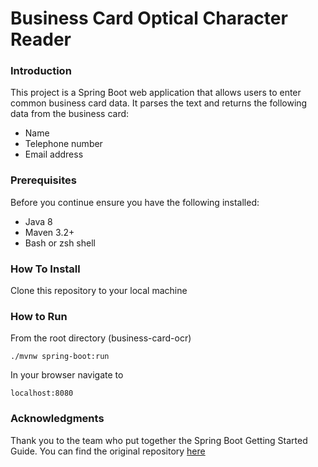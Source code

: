 # Business Card Optical Character Reader

### Introduction
This project is a Spring Boot web application that allows users to enter common business card data. It parses the text and returns the following data from the business card:
* Name
* Telephone number
* Email address

### Prerequisites
Before you continue ensure you have the following installed:
* Java 8
* Maven 3.2+
* Bash or zsh shell

### How To Install
<p>Clone this repository to your local machine</p>

### How to Run
<p>From the root directory (business-card-ocr)</p>

    ./mvnw spring-boot:run
    
<p>In your browser navigate to</p>

    localhost:8080
    
### Acknowledgments
Thank you to the team who put together the Spring Boot Getting Started Guide. You can find the original repository [here](https://github.com/spring-guides/gs-spring-boot)
    
     